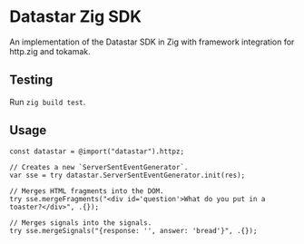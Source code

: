 # Datastar Zig SDK

An implementation of the Datastar SDK in Zig with framework integration for http.zig and tokamak.

## Testing

Run `zig build test`.

## Usage

```zig
const datastar = @import("datastar").httpz;

// Creates a new `ServerSentEventGenerator`.
var sse = try datastar.ServerSentEventGenerator.init(res);

// Merges HTML fragments into the DOM.
try sse.mergeFragments("<div id='question'>What do you put in a toaster?</div>", .{});

// Merges signals into the signals.
try sse.mergeSignals("{response: '', answer: 'bread'}", .{});
```